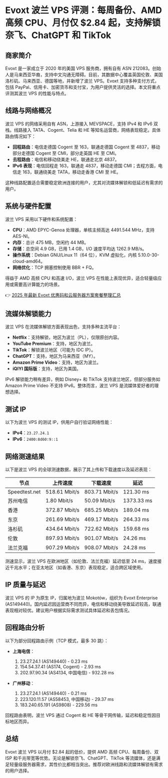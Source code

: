 # Evoxt 波兰 VPS 评测：每周备份、AMD 高频 CPU、月付仅 $2.84 起，支持解锁奈飞、ChatGPT 和 TikTok

## 商家简介

Evoxt 是一家成立于 2020 年的美国 VPS 服务商，拥有自有 ASN 212083。创始人是马来西亚华裔，支持中文沟通无障碍。目前，其数据中心覆盖英国伦敦、美国洛杉矶、马来西亚、德国等地，并新增了波兰 VPS。Evoxt 支持多种支付方式，包括 PayPal、信用卡、加密货币和支付宝，为用户提供灵活的选择。本文将重点评测其波兰 VPS 的性能与特点。

## 线路与网络概况

波兰 VPS 的网络采用自有 ASN，上游接入 MEVSPACE，支持 IPv4 和 IPv6 双栈。线路接入 TATA、Cogent、Telia 和 HE 等知名运营商，网络表现稳定。具体路由情况如下：

- **回程路由**：电信走德国 Cogent 至 163，联通走德国 Cogent 至 4837，移动部分走德国 Cogent 至 CMI，部分走英国 HE 至 CMI。
- **去程路由**：电信和移动绕美走 HE，联通走北京 4837。
- **IPv6 表现**：电信回程走 163，联通走 4837，移动走德国 CMI；去程方面，电信走 163，联通绕美走 TATA，移动走香港 CMI 至 HE。

这种线路配置适合需要稳定欧洲连接的用户，尤其对流媒体解锁和低延迟有需求的用户。

## 系统与硬件配置

波兰 VPS 采用以下硬件和系统配置：

- **CPU**：AMD EPYC-Genoa 处理器，单核主频高达 4491.544 MHz，支持 AES-NI。
- **内存**：总计 475 MB，空闲约 44 MB。
- **存储**：总空间 4.9 GB，已用 1.4 GB，I/O 速度平均达 1262.9 MB/s。
- **操作系统**：Debian GNU/Linux 11（64 位），KVM 虚拟化，内核 5.10.0-30-cloud-amd64。
- **网络优化**：TCP 拥塞控制使用 BBR + FQ。

得益于 AMD 高频 CPU 和高速 I/O，波兰 VPS 在性能上表现优异，适合轻量级应用或需要高计算能力的场景。

👉 [2025 年最新 Evoxt 优惠码和云服务器方案套餐整理汇总](https://bit.ly/evoxt)

## 流媒体解锁能力

波兰 VPS 在流媒体解锁方面表现出色，支持多种主流平台：

- **Netflix**：支持解锁，地区为波兰（PL），仅限原创内容。
- **YouTube Premium**：支持，地区为波兰。
- **TikTok**：解锁波兰地区（可能为 IDC IP）。
- **ChatGPT**：支持，地区为马来西亚（MY）。
- **Amazon Prime Video**：支持，地区为波兰。
- **iQIYI 国际版**：支持，地区为美国。

IPv6 解锁能力稍有差异，例如 Disney+ 和 TikTok 支持波兰地区，但部分服务如 Amazon Prime Video 不支持 IPv6。整体而言，波兰 VPS 是流媒体爱好者的理想选择。

## 测试 IP

以下为波兰 VPS 的测试 IP，供用户自行验证网络性能：

- **IPv4**：`23.27.24.1`
- **IPv6**：`2400:8d60:9::1`

## 网络测速结果

以下是波兰 VPS 的全球测速数据，展示了其上传和下载速度以及延迟表现：

| 节点            | 上传速度     | 下载速度     | 延迟       |
|-----------------|--------------|--------------|------------|
| Speedtest.net  | 518.61 Mbit/s| 803.71 Mbit/s| 121.30 ms  |
| 苏州电信       | 1.80 Mbit/s  | 50.09 Mbit/s | 1373.33 ms |
| 香港           | 372.87 Mbit/s| 685.25 Mbit/s| 189.04 ms  |
| 东京           | 261.69 Mbit/s| 469.17 Mbit/s| 264.33 ms  |
| 洛杉矶         | 434.64 Mbit/s| 722.62 Mbit/s| 159.68 ms  |
| 伦敦           | 897.93 Mbit/s| 901.07 Mbit/s| 24.26 ms   |
| 法兰克福       | 907.29 Mbit/s| 908.07 Mbit/s| 24.28 ms   |

测速显示，波兰 VPS 在欧洲地区（如伦敦、法兰克福）延迟低至 24 ms，速度接近千兆水平；在亚太地区（如香港、东京）表现稳定，适合跨区域使用。

## IP 质量与延迟

波兰 VPS 的 IP 为原生 IP，归属地为波兰 Mokotów，组织为 Evoxt Enterprise (AS149440)。国内延迟因运营商不同而异，电信和移动绕美导致延迟较高，联通表现相对较优。建议用户根据实际需求测试具体延迟和丢包情况。

## 回程路由分析

以下为部分回程路由示例（TCP 模式，最多 30 跳）：

- **上海电信**：
  1. 23.27.24.1 (AS149440) - 0.23 ms
  4. 154.54.37.41 (AS174, Cogent) - 2.93 ms
  10. 202.97.90.34 (AS4134, 中国电信) - 932.28 ms

- **广州移动**：
  1. 23.27.24.1 (AS149440) - 0.21 ms
  7. 223.120.11.57 (AS58453, 中国移动) - 29.37 ms
  17. 183.240.65.191 (AS9808) - 229.56 ms

回程路由表明，波兰 VPS 通过 Cogent 和 HE 等骨干网传输，延迟和稳定性因目标地区而异。

## 总结

Evoxt 波兰 VPS 以月付 $2.84 起的低价，提供 AMD 高频 CPU、每周备份、双 ISP 和千兆带宽等优势。无论是解锁奈飞、ChatGPT、TikTok 等流媒体，还是满足轻量级服务器需求，其性价比都相当突出。推荐对欧洲线路和流媒体解锁有需求的用户选择。